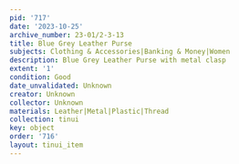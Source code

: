 ```yaml
---
pid: '717'
date: '2023-10-25'
archive_number: 23-01/2-3-13
title: Blue Grey Leather Purse
subjects: Clothing & Accessories|Banking & Money|Women
description: Blue Grey Leather Purse with metal clasp
extent: '1'
condition: Good
date_unvalidated: Unknown
creator: Unknown
collector: Unknown
materials: Leather|Metal|Plastic|Thread
collection: tinui
key: object
order: '716'
layout: tinui_item
---
```

